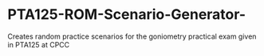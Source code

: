 # PTA125-ROM-Scenario-Generator-
Creates random practice scenarios for the goniometry practical exam given in PTA125 at CPCC
